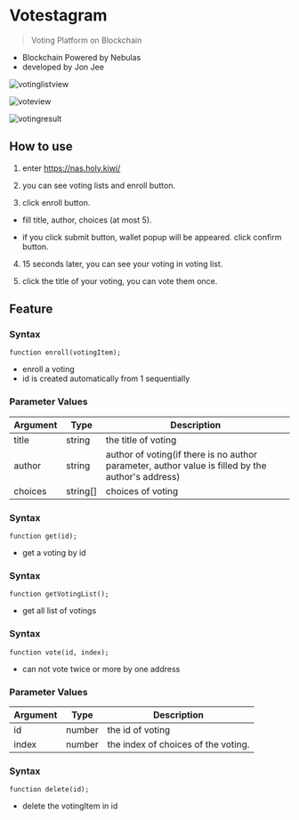 # Votestagram

> Voting Platform on Blockchain

* Blockchain Powered by Nebulas
* developed by Jon Jee

![votinglistview](https://github.com/JonJee/nebulas-voting/blob/master/docs/img/capture_votinglistview.png)

![voteview](https://github.com/JonJee/nebulas-voting/blob/master/docs/img/capture_voteview.png)

![votingresult](https://github.com/JonJee/nebulas-voting/blob/master/docs/img/capture_votingresult.png)
## How to use
1. enter https://nas.holy.kiwi/

2. you can see voting lists and enroll button.

3. click enroll button.

- fill title, author, choices (at most 5).

- if you click submit button, wallet popup will be appeared. click confirm button.

4. 15 seconds later, you can see your voting in voting list.

5. click the title of your voting, you can vote them once.

## Feature

### Syntax
```
function enroll(votingItem);
```
* enroll a voting
* id is created automatically from 1 sequentially

### Parameter Values
|Argument|Type  |Description|
|--------|------|-----------|
|title   |string|the title of voting|
|author  |string|author of voting(if there is no author parameter, author value is filled by the author's address)|
|choices |string[]|choices of voting|

### Syntax
```
function get(id);
```
* get a voting by id

### Syntax
```
function getVotingList();
```
* get all list of votings

### Syntax
```
function vote(id, index);
```
* can not vote twice or more by one address

### Parameter Values
|Argument|Type  |Description|
|--------|------|-----------|
|id      |number|the id of voting|
|index   |number|the index of choices of the voting.|

### Syntax
```
function delete(id);
```
* delete the votingItem in id
